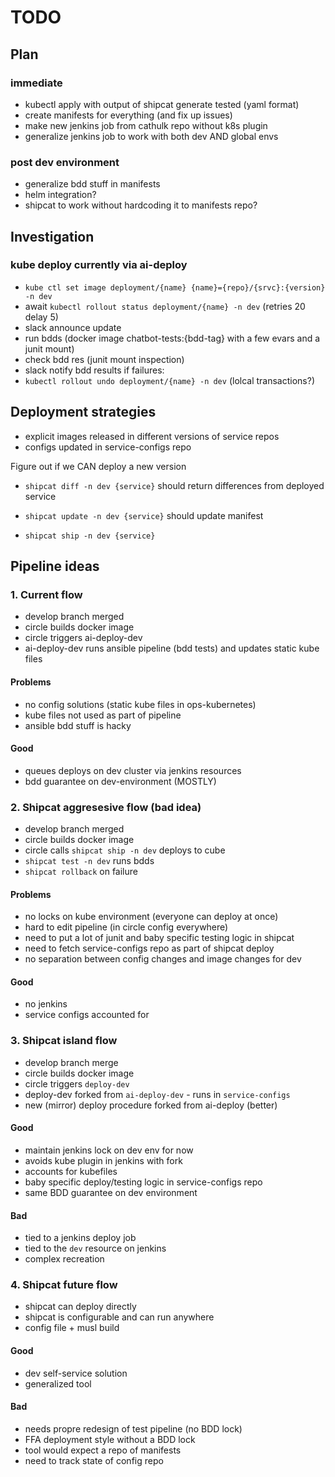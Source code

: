 # TODO

## Plan
### immediate
- kubectl apply with output of shipcat generate tested (yaml format)
- create manifests for everything (and fix up issues)
- make new jenkins job from cathulk repo without k8s plugin
- generalize jenkins job to work with both dev AND global envs

### post dev environment
- generalize bdd stuff in manifests
- helm integration?
- shipcat to work without hardcoding it to manifests repo?

## Investigation
### kube deploy currently via ai-deploy
- `kube ctl set image deployment/{name} {name}={repo}/{srvc}:{version} -n dev`
- await `kubectl rollout status deployment/{name} -n dev` (retries 20 delay 5)
- slack announce update
- run bdds (docker image chatbot-tests:{bdd-tag} with a few evars and a junit mount)
- check bdd res (junit mount inspection)
- slack notify bdd results
if failures:
 - `kubectl rollout undo deployment/{name} -n dev` (lolcal transactions?)

## Deployment strategies
- explicit images released in different versions of service repos
- configs updated in service-configs repo

Figure out if we CAN deploy a new version
- `shipcat diff -n dev {service}`
should return differences from deployed service

- `shipcat update -n dev {service}`
should update manifest

- `shipcat ship -n dev {service}`

## Pipeline ideas
### 1. Current flow
- develop branch merged
- circle builds docker image
- circle triggers ai-deploy-dev
- ai-deploy-dev runs ansible pipeline (bdd tests) and updates static kube files

#### Problems
- no config solutions (static kube files in ops-kubernetes)
- kube files not used as part of pipeline
- ansible bdd stuff is hacky

#### Good
- queues deploys on dev cluster via jenkins resources
- bdd guarantee on dev-environment (MOSTLY)

### 2. Shipcat aggresesive flow (bad idea)
- develop branch merged
- circle builds docker image
- circle calls `shipcat ship -n dev` deploys to cube
- `shipcat test -n dev` runs bdds
- `shipcat rollback` on failure

#### Problems
- no locks on kube environment (everyone can deploy at once)
- hard to edit pipeline (in circle config everywhere)
- need to put a lot of junit and baby specific testing logic in shipcat
- need to fetch service-configs repo as part of shipcat deploy
- no separation between config changes and image changes for dev

#### Good
- no jenkins
- service configs accounted for

### 3. Shipcat island flow
- develop branch merge
- circle builds docker image
- circle triggers `deploy-dev`
- deploy-dev forked from `ai-deploy-dev` - runs in `service-configs`
- new (mirror) deploy procedure forked from ai-deploy (better)

#### Good
- maintain jenkins lock on dev env for now
- avoids kube plugin in jenkins with fork
- accounts for kubefiles
- baby specific deploy/testing logic in service-configs repo
- same BDD guarantee on dev environment

#### Bad
- tied to a jenkins deploy job
- tied to the `dev` resource on jenkins
- complex recreation

### 4. Shipcat future flow
- shipcat can deploy directly
- shipcat is configurable and can run anywhere
- config file + musl build

#### Good
- dev self-service solution
- generalized tool

#### Bad
- needs propre redesign of test pipeline (no BDD lock)
- FFA deployment style without a BDD lock
- tool would expect a repo of manifests
- need to track state of config repo
